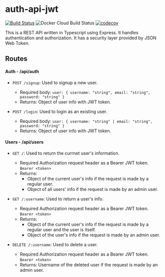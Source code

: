 # auth-api-jwt

[![Build Status](https://travis-ci.com/boranseckin/auth-api-jwt.svg?branch=master)](https://travis-ci.com/boranseckin/auth-api-jwt) ![Docker Cloud Build Status](https://img.shields.io/docker/cloud/build/boranseckin/auth-api-jwt) [![codecov](https://codecov.io/gh/boranseckin/auth-api-jwt/branch/master/graph/badge.svg)](https://codecov.io/gh/boranseckin/auth-api-jwt)

This is a REST API written in Typescript using Express. It handles authentication and authorization. It has a security layer provided by JSON Web Token.

## Routes

#### Auth - /api/auth
- `POST /signup`: Used to signup a new user.
    - Required body:
        `user: {
          username: "string",
          email: "string",
          password: "string"
        }`
    - Returns: Object of user info with JWT token.

- `POST /login`: Used to login as an existing user.
    - Required body:
        `user: {
          username: "string" | email: "string",
          password: "string"
        }`
    - Returns: Object of user info with JWT token.
        
#### Users - /api/users
- `GET /`: Used to return the currnet user's information.
    - Required Authorization request header as a Bearer JWT token. `Bearer <token>`
    - Returns:
      - Object of the current user's info if the request is made by a regular user.
      - Object of all users' info if the request is made by an admin user.

- `GET /:username`: Used to return a user's info.
    - Required Authorization request header as a Bearer JWT token. `Bearer <token>`
    - Returns:
      - Object of the current user's info if the request is made by a regular user and the user is itself.
      - Object of the user's info if the request is made by an admin user.

- `DELETE /:username`: Used to delete a user.
    - Required Authorization request header as a Bearer JWT token. `Bearer <token>`
    - Returns: Username of the deleted user if the request is made by an admin user.
